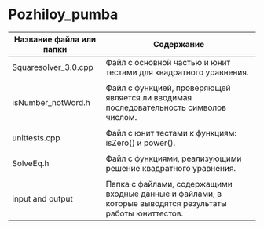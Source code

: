 # Pozhiloy_pumba

Название файла или папки |  Содержание
-------------------------|--------------------------------------------------------------------------------------------------------------
Squaresolver_3.0.cpp     |  Файл с основной частью и юнит тестами для квадратного уравнения.
                         |  
isNumber_notWord.h       |  Файл с функцией, проверяющей является ли вводимая последовательность символов числом.
                         |
unittests.cpp            |  Файл с юнит тестами к функциям: isZero() и power().
                         |
SolveEq.h                |  Файл с функциями, реализующими решение квадратного уравнения. 
                         |
input and output         |  Папка с файлами, содержащими входные данные и файлами, в которые выводятся результаты работы юниттестов.

